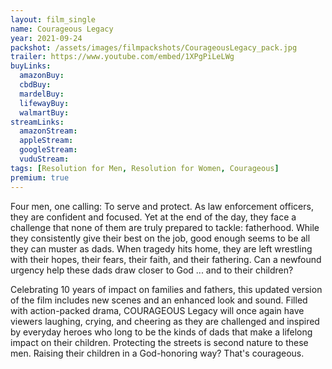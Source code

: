 ```yaml
---
layout: film_single
name: Courageous Legacy
year: 2021-09-24
packshot: /assets/images/filmpackshots/CourageousLegacy_pack.jpg
trailer: https://www.youtube.com/embed/1XPgPiLeLWg
buyLinks:
  amazonBuy:
  cbdBuy:
  mardelBuy:
  lifewayBuy:
  walmartBuy:
streamLinks:
  amazonStream:
  appleStream:
  googleStream:
  vuduStream:
tags: [Resolution for Men, Resolution for Women, Courageous]
premium: true
---
```

Four men, one calling: To serve and protect. As law enforcement officers, they are confident and focused. Yet at the end of the day, they face a challenge that none of them are truly prepared to tackle: fatherhood. While they consistently give their best on the job, good enough seems to be all they can muster as dads. When tragedy hits home, they are left wrestling with their hopes, their fears, their faith, and their fathering. Can a newfound urgency help these dads draw closer to God ... and to their children?

Celebrating 10 years of impact on families and fathers, this updated version of the film includes new scenes and an enhanced look and sound. Filled with action-packed drama, COURAGEOUS Legacy will once again have viewers laughing, crying, and cheering as they are challenged and inspired by everyday heroes who long to be the kinds of dads that make a lifelong impact on their children. Protecting the streets is second nature to these men. Raising their children in a God-honoring way? That's courageous.
